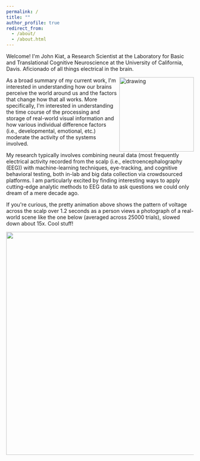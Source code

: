 ```yaml
---
permalink: /
title: ""
author_profile: true
redirect_from: 
  - /about/
  - /about.html
---
```

Welcome! I'm John Kiat, a Research Scientist at the Laboratory for Basic and Translational Cognitive Neuroscience at the University of California, Davis. Aficionado of all things electrical in the brain. 

<img src="https://www.johnkiat.com/files/25000_ERPs.gif" alt="drawing" width="200" align = "right"/>As a broad summary of my current work, I'm interested in understanding how our brains perceive the world around us and the factors that change how that all works. More specifically, I'm interested in understanding the time course of the processing and storage of real-world visual information and how various individual difference factors (i.e., developmental, emotional, etc.) moderate the activity of the systems involved. 

My research typically involves combining neural data (most frequently electrical activity recorded from the scalp (i.e., electroencephalography (EEG)) with machine-learning techniques, eye-tracking, and cognitive behavioral testing, both in-lab and big data collection via crowdsourced platforms. I am particularly excited by finding interesting ways to apply cutting-edge analytic methods to EEG data to ask questions we could only dream of a mere decade ago. 

If you're curious, the pretty animation above shows the pattern of voltage across the scalp over 1.2 seconds as a person views a photograph of a real-world scene like the one below (averaged across 25000 trials), slowed down about 15x. Cool stuff!

   <body>
      <!--Centered Image Start-->
      <div style="text-align: center;">
         <img width="600" src="https://www.johnkiat.com/files/nature.jpg">
      </div>
      <!--Centered Image End-->
   </body>
